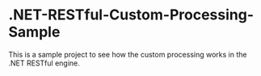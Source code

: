 # .NET-RESTful-Custom-Processing-Sample
This is a sample project to see how the custom processing works in the .NET RESTful engine.
